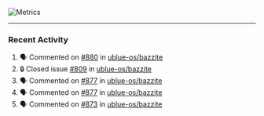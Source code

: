 ![Metrics](https://metrics.lecoq.io/KyleGospo?template=classic&base=header%2C%20activity%2C%20community%2C%20repositories%2C%20metadata&base.indepth=false&base.hireable=false&base.skip=false&config.timezone=America%2FLos_Angeles)

---
### Recent Activity
<!--START_SECTION:activity-->
1. 🗣 Commented on [#880](https://github.com/ublue-os/bazzite/issues/880#issuecomment-1998412275) in [ublue-os/bazzite](https://github.com/ublue-os/bazzite)
2. 🔒 Closed issue [#809](https://github.com/ublue-os/bazzite/issues/809) in [ublue-os/bazzite](https://github.com/ublue-os/bazzite)
3. 🗣 Commented on [#877](https://github.com/ublue-os/bazzite/issues/877#issuecomment-1996613747) in [ublue-os/bazzite](https://github.com/ublue-os/bazzite)
4. 🗣 Commented on [#877](https://github.com/ublue-os/bazzite/issues/877#issuecomment-1996323908) in [ublue-os/bazzite](https://github.com/ublue-os/bazzite)
5. 🗣 Commented on [#873](https://github.com/ublue-os/bazzite/issues/873#issuecomment-1996315364) in [ublue-os/bazzite](https://github.com/ublue-os/bazzite)
<!--END_SECTION:activity-->
